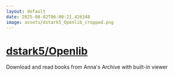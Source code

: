 ```yaml
---
layout: default
date: 2025-08-02T06:00:21.426348
image: assets/dstark5_Openlib_cropped.png
---
```


# [dstark5/Openlib](https://github.com/dstark5/Openlib)

Download and read books from Anna's Archive with built-in viewer
